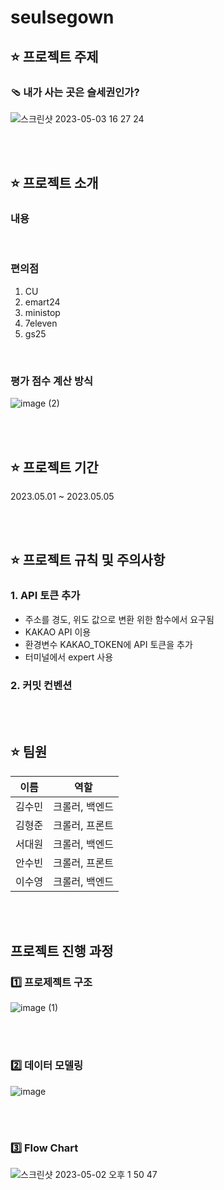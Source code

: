 # seulsegown

## ⭐️ 프로젝트 주제
### 🩴 내가 사는 곳은 슬세권인가?
![스크린샷 2023-05-03 16 27 24](https://user-images.githubusercontent.com/54103240/236002002-13ca2ac0-cb85-4467-812d-1f8f3350f6cd.png)


<br></br>
## ⭐️ 프로젝트 소개
### 내용

<br>

### 편의점
1. CU
2. emart24
3. ministop
4. 7eleven
5. gs25

<br>

### 평가 점수 계산 방식
![image (2)](https://user-images.githubusercontent.com/54103240/236002202-b3d74876-d61e-4b9f-883b-0c6933a3afe8.png)



<br></br>
## ⭐️ 프로젝트 기간
2023.05.01 ~ 2023.05.05

<br></br>
## ⭐️ 프로젝트 규칙 및 주의사항
### 1. API 토큰 추가
- 주소를 경도, 위도 값으로 변환 위한 함수에서 요구됨
- KAKAO API 이용
- 환경변수 KAKAO_TOKEN에 API 토큰을 추가
- 터미널에서 expert 사용

### 2. 커밋 컨벤션



<br></br>
## ⭐️ 팀원
|이름|역할|
|:---:|:---:|
|김수민|크롤러, 백엔드|
|김형준|크롤러, 프론트|
|서대원|크롤러, 백엔드|
|안수빈|크롤러, 프론트|
|이수영|크롤러, 백엔드|

<br></br>

## 프로젝트 진행 과정
### 1️⃣ 프로제젝트 구조
![image (1)](https://user-images.githubusercontent.com/54103240/236000654-a85dc143-3507-40e2-94ba-184b5e8d929d.png)

<br></br>

### 2️⃣ 데이터 모델링
![image](https://user-images.githubusercontent.com/54103240/236000480-36b2d7eb-e0c2-4eb4-bf8b-2f5aa1a9afcf.png)

<br></br>

### 3️⃣ Flow Chart
![스크린샷 2023-05-02 오후 1 50 47](https://user-images.githubusercontent.com/54103240/236001750-ac2e3357-cbfc-4214-9e3f-122e3717e8c7.png)
